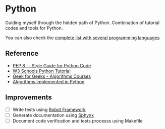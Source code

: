 # Python

Guiding myself through the hidden path of Python. Combination of tutorial codes and tools for Python. 

You can also check the [complete list with several programming languages](https://github.com/akafael?tab=repositories&q=sandbox)

## Reference

 * [PEP 8 -- Style Guide for Python Code](https://www.python.org/dev/peps/pep-0008/)
 * [W3 Schools Python Tutorial](https://www.w3schools.com/python/)
 * [Geek for Geeks - Algorithms Courses](https://www.geeksforgeeks.org)
 * [Algorithms implemented in Python](https://github.com/TheAlgorithms/Python)

## Improvements

 * [ ] Write tests using [Robot Framework](robotframework.org/)
 * [ ] Generate documentation using [Sphynx](https://www.sphinx-doc.org/en/master/)
 * [ ] Document code verification and tests processs using Makefile
